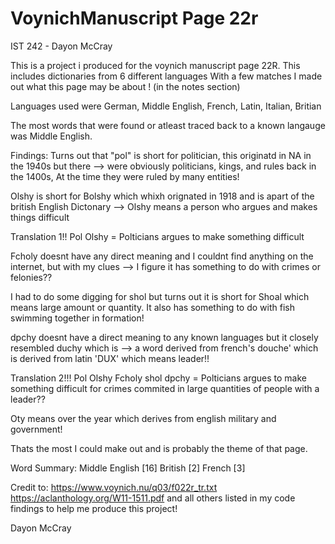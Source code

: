 ﻿# VoynichManuscript Page 22r
IST 242 - Dayon McCray

This is a project i produced for the voynich manuscript page 22R. 
This includes dictionaries from 6 different languages 
With a few matches I made out what this page may be about ! (in the notes section)

Languages used were German, Middle English, French, Latin, Italian, Britian 

The most words that were found or atleast traced back to a known langauge was Middle English. 

Findings: 
Turns out that "pol" is short for politician, this originatd in NA in the 1940s but there -->
were obviously politicians, kings, and rules back in the 1400s, At the time they were ruled by many entities!

Olshy is short for Bolshy which whixh orignated in 1918 and is apart of the british English Dictonary -->
Olshy means a person who argues and makes things difficult

Translation 1!!
Pol Olshy = Polticians argues to make something difficult

Fcholy doesnt have any direct meaning and I couldnt find anything on the internet, but with my clues -->
I figure it has something to do with crimes or felonies??

I had to do some digging for shol but turns out it is short for Shoal which means large amount or quantity.
It also has something to do with fish swimming together in formation!

dpchy doesnt have a direct meaning to any known languages but it closely resembled duchy which is -->
a word derived from french's douche' which is derived from latin 'DUX' which means leader!!

Translation 2!!!
Pol Olshy  Fcholy shol dpchy = Polticians argues to make something difficult for crimes commited in large quantities of people with a leader??

Oty means over the year which derives from english military and government!

Thats the most I could make out and is probably the theme of that page. 

Word Summary: 
Middle English [16]
British [2]
French [3]



Credit to:
https://www.voynich.nu/q03/f022r_tr.txt
https://aclanthology.org/W11-1511.pdf
and all others listed in my code findings to help me produce this project! 

Dayon McCray 
